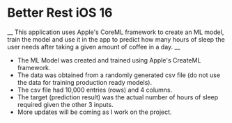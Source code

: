 #  Better Rest iOS 16
__ This application uses Apple's CoreML framework to create an ML model, train the model and use it in the app to 
predict how many hours of sleep the user needs after taking a given amount of coffee in a day. __

- The ML Model was created and trained using Apple's CreateML framework.
- The data was obtained from a randomly generated csv file (do not use the data for training production ready models).
- The csv file had 10,000 entries (rows) and 4 columns.
- The target (prediction result) was the actual number of hours of sleep required given the other 3 inputs.
- More updates will be coming as I work on the project. 

